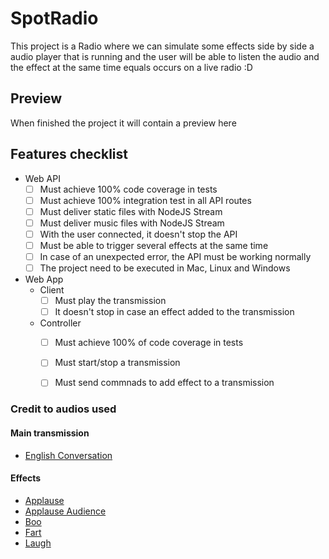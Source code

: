 # SpotRadio

This project is a Radio where we can simulate some effects side by side a audio player that is running and the user will be able to listen the audio and the effect at the same time equals occurs on a live radio :D

## Preview

When finished the project it will contain a preview here

## Features checklist 

- Web API
    - [ ] Must achieve 100% code coverage in tests
    - [ ] Must achieve 100% integration test in all API routes
    - [ ] Must deliver static files with NodeJS Stream
    - [ ] Must deliver music files with NodeJS Stream
    - [ ] With the user connected, it doesn't stop the API
    - [ ] Must be able to trigger several effects at the same time
    - [ ] In case of an unexpected error, the API must be working normally
    - [ ] The project need to be executed in Mac, Linux and Windows

- Web App 
    - Client
        - [ ] Must play the transmission
        - [ ] It doesn't stop in case an effect added to the transmission
    - Controller
        - [ ] Must achieve 100% of code coverage in tests
        - [ ] Must start/stop a transmission
        - [ ] Must send commnads to add effect to a transmission


### Credit to audios used

#### Main transmission
- [English Conversation](https://youtu.be/ytmMipczEI8)

#### Effects
- [Applause](https://youtu.be/mMn_aYpzpG0)
- [Applause Audience](https://youtu.be/3IC76o_lhFw)
- [Boo](https://youtu.be/rYAQN11a2Dc)
- [Fart](https://youtu.be/4PnUfYhbDDM)
- [Laugh](https://youtu.be/TZ90IUrMNCo)
